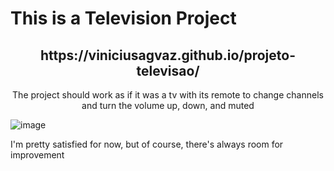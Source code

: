 <h1>This is a Television Project</h1>
<h2 align='center'>https://viniciusagvaz.github.io/projeto-televisao/</h2>
<p align='center'>The project should work as if it was a tv with its remote to change channels and turn the volume up, down, and muted</p>

![image](https://github.com/viniciusagvaz/projeto-televisao/assets/109700331/53216aae-c030-4b19-8b7f-129a8ab72f23)


I'm pretty satisfied for now, but of course, there's always room for improvement

